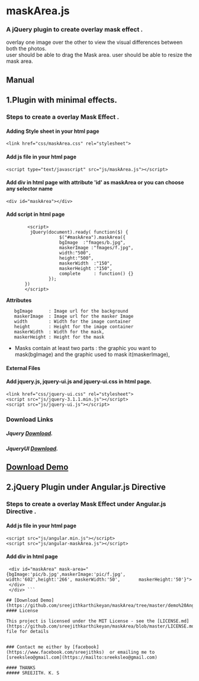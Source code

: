 
# maskArea.js 

### A jQuery plugin to create overlay mask effect .

overlay one image over the other to view the visual differences between both the photos.  
user should be able to drag the Mask area.
user should be able to resize the mask area.

## Manual
## 1.Plugin  with minimal effects.

### Steps to create a overlay Mask Effect .

#### Adding Style sheet in your html page

```<link href="css/maskArea.css" rel="stylesheet">```

#### Add js file in your html page

```<script type="text/javascript" src="js/maskArea.js"></script> ```

#### Add div in html page with attribute 'id' as  maskArea or you can choose any selector name

```<div id="maskArea"></div> ```

#### Add script in html page
```
        <script>
         jQuery(document).ready( function($) {
                    $("#maskArea").maskArea({
                    bgImage  :"fmages/b.jpg",
                    maskerImage :"fmages/f.jpg",
                    width:"500",
                    height:"500",
                    maskerWidth  :"150",
                    maskerHeight :"150",
                    complete	 : function() {}
                });
       })
       </script> 
```

   **Attributes**
   ```
      bgImage      : Image url for the background
      maskerImage  : Image url for the masker Image
      width        : Width for the image container
      height       : Height for the image container
      maskerWidth  : Width for the mask,
      maskerHeight : Height for the mask
```

* Masks contain at least two parts : the graphic you want to mask(bgImage) and the graphic used to mask it(maskerImage),
  

#### External Files 

#### Add jquery.js, jquery-ui.js and jquery-ui.css in html page.
```
<link href="css/jquery-ui.css" rel="stylesheet">
<script src="js/jquery-3.1.1.min.js"></script>
<script src="js/jquery-ui.js"></script>
 ```
### Download Links 

##### Jquery [Download](http://jquery.com/download/).
##### JqueryUI [Download](https://jqueryui.com/download/all/).
## [Download Demo](https://github.com/sreejithkarthikeyan/maskArea/tree/master/demo)


## 2.jQuery Plugin under Angular.js Directive

### Steps to create a overlay Mask Effect under Angular.js Directive .

#### Add js file in your html page

```
<script src="js/angular.min.js"></script>
<script src="js/angular-maskArea.js"></script>
```
 
#### Add div in html page
 ``` <div ng-app="maskArea">
  <div id="maskArea" mask-area="{bgImage:'pic/b.jpg',maskerImage:'pic/f.jpg', width:'602',height:'266', maskerWidth:'50',       maskerHeight:'50'}">
  </div>
  </div> ```
  
## [Download Demo](https://github.com/sreejithkarthikeyan/maskArea/tree/master/demo%20Angular%20Directive)
#### License

This project is licensed under the MIT License - see the [LICENSE.md](https://github.com/sreejithkarthikeyan/maskArea/blob/master/LICENSE.md) file for details


### Contact me either by [facebook](https://www.facebook.com/sreejithks)  or emailing me to [sreeksleo@gmail.com](https://mailto:sreeksleo@gmail.com)

#### THANKS
##### SREEJITH. K. S
